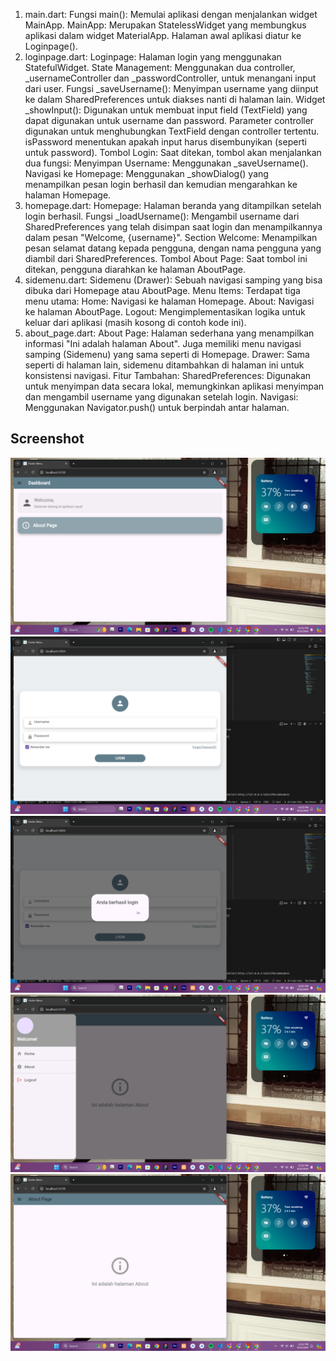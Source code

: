 
1. main.dart:
Fungsi main(): Memulai aplikasi dengan menjalankan widget MainApp.
MainApp: Merupakan StatelessWidget yang membungkus aplikasi dalam widget MaterialApp. Halaman awal aplikasi diatur ke Loginpage().
2. loginpage.dart:
Loginpage: Halaman login yang menggunakan StatefulWidget.
State Management: Menggunakan dua controller, _usernameController dan _passwordController, untuk menangani input dari user.
Fungsi _saveUsername(): Menyimpan username yang diinput ke dalam SharedPreferences untuk diakses nanti di halaman lain.
Widget _showInput(): Digunakan untuk membuat input field (TextField) yang dapat digunakan untuk username dan password.
Parameter controller digunakan untuk menghubungkan TextField dengan controller tertentu.
isPassword menentukan apakah input harus disembunyikan (seperti untuk password).
Tombol Login: Saat ditekan, tombol akan menjalankan dua fungsi:
Menyimpan Username: Menggunakan _saveUsername().
Navigasi ke Homepage: Menggunakan _showDialog() yang menampilkan pesan login berhasil dan kemudian mengarahkan ke halaman Homepage.
3. homepage.dart:
Homepage: Halaman beranda yang ditampilkan setelah login berhasil.
Fungsi _loadUsername(): Mengambil username dari SharedPreferences yang telah disimpan saat login dan menampilkannya dalam pesan "Welcome, {username}".
Section Welcome: Menampilkan pesan selamat datang kepada pengguna, dengan nama pengguna yang diambil dari SharedPreferences.
Tombol About Page: Saat tombol ini ditekan, pengguna diarahkan ke halaman AboutPage.
4. sidemenu.dart:
Sidemenu (Drawer): Sebuah navigasi samping yang bisa dibuka dari Homepage atau AboutPage.
Menu Items: Terdapat tiga menu utama:
Home: Navigasi ke halaman Homepage.
About: Navigasi ke halaman AboutPage.
Logout: Mengimplementasikan logika untuk keluar dari aplikasi (masih kosong di contoh kode ini).
5. about_page.dart:
About Page: Halaman sederhana yang menampilkan informasi "Ini adalah halaman About". Juga memiliki menu navigasi samping (Sidemenu) yang sama seperti di Homepage.
Drawer: Sama seperti di halaman lain, sidemenu ditambahkan di halaman ini untuk konsistensi navigasi.
Fitur Tambahan:
SharedPreferences: Digunakan untuk menyimpan data secara lokal, memungkinkan aplikasi menyimpan dan mengambil username yang digunakan setelah login.
Navigasi: Menggunakan Navigator.push() untuk berpindah antar halaman.

## Screenshot

![Lampiran HomePage](hp.png)
![Lampiran LoginPage](lp.png)
![Lampiran LoginPage2](lp2.png)
![Lampiran SideMenu](sm.png)
![Lampiran AboutPage](ap.png)
